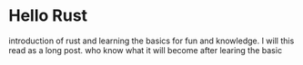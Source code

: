# Hello Rust

introduction of rust and learning the basics for fun and knowledge. I will this read as a long post.
who know what it will become after learing the basic
